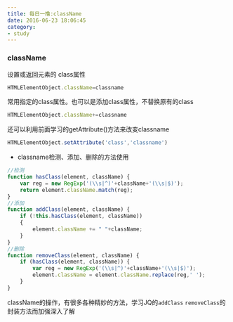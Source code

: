 ```yaml
---
title: 每日一撸:className
date: 2016-06-23 18:06:45
category:
- study
---
```


### className

设置或返回元素的 class属性

```javascript
HTMLElementObject.className=classname
```

常用指定的class属性。也可以是添加class属性，不替换原有的class

```javascript
HTMLElementObject.className+=classname
```
<!-- more -->

还可以利用前面学习的getAttribute()方法来改变classname

```javascript
HTMLElementObject.setAttribute('class','classname')
```

- classname检测、添加、删除的方法使用

```javascript
//检测
function hasClass(element, className) {
    var reg = new RegExp('(\\s|^)'+className+'(\\s|$)');
    return element.className.match(reg);
}
//添加
function addClass(element, className) {
    if (!this.hasClass(element, className))
    {
        element.className += " "+className;
    }
}
//删除
function removeClass(element, className) {
    if (hasClass(element, className)) {
        var reg = new RegExp('(\\s|^)'+className+'(\\s|$)');
        element.className = element.className.replace(reg,' ');
    }
}
```


className的操作，有很多各种精妙的方法，学习JQ的`addClass` `removeClass`的封装方法而加强深入了解
